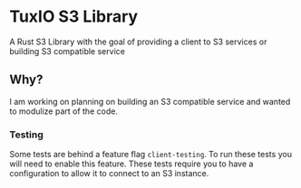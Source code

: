 # TuxIO S3 Library

A Rust S3 Library with the goal of providing a client to S3 services or building S3 compatible service

## Why?
I am working on planning on building an S3 compatible service and wanted to modulize part of the code.

### Testing

Some tests are behind a feature flag `client-testing`. To run these tests you will need to enable this feature.
These tests require you to have a configuration to allow it to connect to an S3 instance.